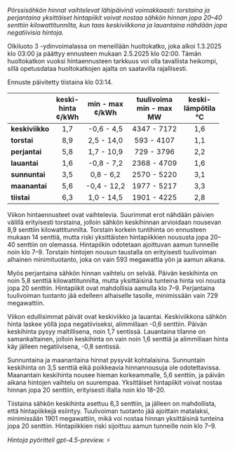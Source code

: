 *Pörssisähkön hinnat vaihtelevat lähipäivinä voimakkaasti: torstaina ja perjantaina yksittäiset hintapiikit voivat nostaa sähkön hinnan jopa 20–40 senttiin kilowattitunnilta, kun taas keskiviikkona ja lauantaina nähdään jopa negatiivisia hintoja.*

Olkiluoto 3 -ydinvoimalassa on meneillään huoltokatko, joka alkoi 1.3.2025 klo 03:00 ja päättyy ennusteen mukaan 2.5.2025 klo 02:00. Tämän huoltokatkon vuoksi hintaennusteen tarkkuus voi olla tavallista heikompi, sillä opetusdataa huoltokatkojen ajalta on saatavilla rajallisesti.

Ennuste päivitetty tiistaina klo 03:14.

|              | keski-<br>hinta<br>¢/kWh | min - max<br>¢/kWh | tuulivoima<br>min - max<br>MW | keski-<br>lämpötila<br>°C |
|:-------------|:----------------:|:----------------:|:-------------:|:-------------:|
| **keskiviikko** | 1,7 | -0,6 - 4,5 | 4347 - 7172 | 1,6 |
| **torstai**     | 8,9 | 2,5 - 14,0 | 593 - 4107  | 1,1 |
| **perjantai**   | 5,8 | 1,7 - 10,9 | 729 - 3796  | 2,2 |
| **lauantai**    | 1,6 | -0,8 - 7,2 | 2368 - 4709 | 1,6 |
| **sunnuntai**   | 3,5 | 0,8 - 6,2  | 2570 - 5220 | 3,1 |
| **maanantai**   | 5,6 | -0,4 - 12,2| 1977 - 5217 | 3,3 |
| **tiistai**     | 6,3 | 1,0 - 14,5 | 1901 - 4225 | 2,8 |

Viikon hintaennusteet ovat vaihtelevia. Suurimmat erot nähdään päivien välillä erityisesti torstaina, jolloin sähkön keskihinnan arvioidaan nousevan 8,9 senttiin kilowattitunnilta. Torstain korkein tuntihinta on ennusteen mukaan 14 senttiä, mutta riski yksittäisten hintapiikkien noususta jopa 20–40 senttiin on olemassa. Hintapiikin odotetaan ajoittuvan aamun tunneille noin klo 7–9. Torstain hintojen nousun taustalla on erityisesti tuulivoiman alhainen minimituotanto, joka on vain 593 megawattia yön ja aamun aikana.

Myös perjantaina sähkön hinnan vaihtelu on selvää. Päivän keskihinta on noin 5,8 senttiä kilowattitunnilta, mutta yksittäisinä tunteina hinta voi nousta jopa 20 senttiin. Hintapiikit ovat mahdollisia aamulla klo 7–9. Perjantaina tuulivoiman tuotanto jää edelleen alhaiselle tasolle, minimissään vain 729 megawattiin.

Viikon edullisimmat päivät ovat keskiviikko ja lauantai. Keskiviikkona sähkön hinta laskee yöllä jopa negatiiviseksi, alimmillaan -0,6 senttiin. Päivän keskihinta pysyy maltillisena, noin 1,7 sentissä. Lauantaina tilanne on samankaltainen, jolloin keskihinta on vain noin 1,6 senttiä ja alimmillaan hinta käy jälleen negatiivisena, -0,8 sentissä.

Sunnuntaina ja maanantaina hinnat pysyvät kohtalaisina. Sunnuntain keskihinta on 3,5 senttiä eikä poikkeavia hinnannousuja ole odotettavissa. Maanantain keskihinta nousee hieman korkeammalle, 5,6 senttiin, ja päivän aikana hintojen vaihtelu on suurempaa. Yksittäiset hintapiikit voivat nostaa hinnan jopa 20 senttiin, erityisesti illalla noin klo 18–20.

Tiistaina sähkön keskihinta asettuu 6,3 senttiin, ja jälleen on mahdollista, että hintapiikkejä esiintyy. Tuulivoiman tuotanto jää ajoittain matalaksi, minimissään 1901 megawattiin, mikä voi nostaa hinnan yksittäisinä tunteina jopa 20 senttiin. Hintapiikkien riski sijoittuu aamun tunneille noin klo 7–9.

*Hintoja pyöritteli gpt-4.5-preview.* ⚡
